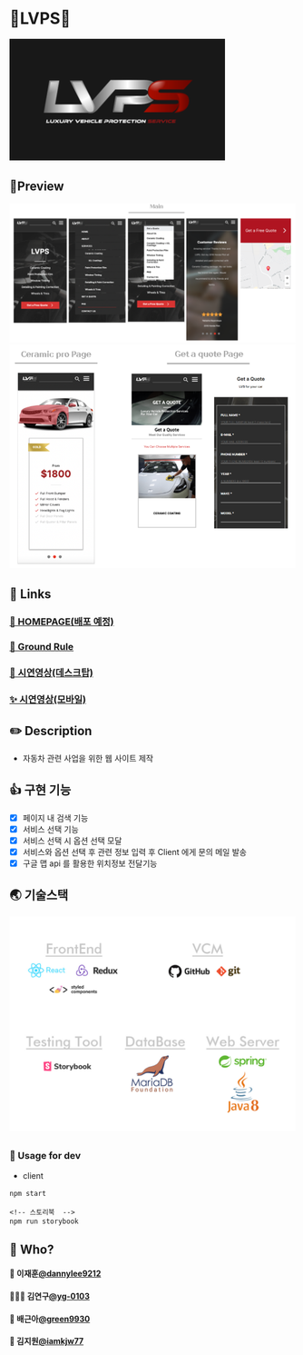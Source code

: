 # 🚕LVPS🚗

<img src="https://github.com/FDS-18-Final-Project/lvps/blob/develop/src/assets/logo_readme.PNG?raw=true" />

<div style="margin-bottom:30px"></div>

## 🗽Preview

<img src="https://github.com/FDS-18-Final-Project/lvps/blob/develop/src/assets/readme_01.PNG?raw=true" />
<img src="https://github.com/FDS-18-Final-Project/lvps/blob/develop/src/assets/readme_02.PNG?raw=true" />

<div style="margin-bottom:30px"></div>

## :wave: Links

### [🎲 HOMEPAGE(배포 예정)](https://lvps.ca/)

### [🧱 Ground Rule](https://trello.com/b/vyPEnPyt/lvps)

### [🎉 시연영상(데스크탑)](https://www.loom.com/share/68f44f1bc133419ea500c3c06b3dce9d)

### [✨ 시연영상(모바일)](https://www.loom.com/share/1de6593ea320467c82a4a0a66dbedeee)

<div style="margin-bottom:30px"></div>

## ✏️ Description

- 자동차 관련 사업을 위한 웹 사이트 제작

<div style="margin-bottom:30px"></div>

## 👍 구현 기능

- [x] 페이지 내 검색 기능
- [x] 서비스 선택 기능
- [x] 서비스 선택 시 옵션 선택 모달
- [x] 서비스와 옵션 선택 후 관련 정보 입력 후 Client 에게 문의 메일 발송
- [x] 구글 맵 api 를 활용한 위치정보 전달기능

<div style="margin-bottom:30px"></div>

## 🌏 기술스택

<img src="https://github.com/FDS-18-Final-Project/lvps/blob/develop/src/assets/readme_03.PNG?raw=true" />

<div style="margin-bottom:30px"></div>

### 📘 Usage for dev

- client

```
npm start

<!-- 스토리북  -->
npm run storybook
```

<div style="margin-bottom:30px"></div>

## 🤔 Who?

#### 👨 이재훈[@dannylee9212](https://github.com/dannylee9212)

#### 👩🏻‍🍳 김연구[@yg-0103](https://github.com/yg-0103)

#### 👩 배근아[@green9930](https://github.com/green9930)

#### 👸 김지원[@iamkjw77](https://github.com/iamkjw77)
